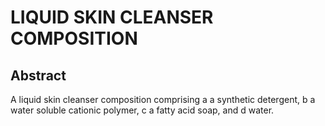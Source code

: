 # LIQUID SKIN CLEANSER COMPOSITION

## Abstract
A liquid skin cleanser composition comprising a a synthetic detergent, b a water soluble cationic polymer, c a fatty acid soap, and d water.